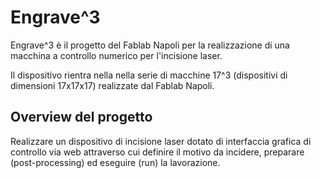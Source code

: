 # Engrave^3

Engrave^3 è il progetto del Fablab Napoli per la realizzazione di una macchina a controllo numerico per l'incisione laser.

Il dispositivo rientra nella nella serie di macchine 17^3 (dispositivi di dimensioni 17x17x17) realizzate dal Fablab Napoli.

## Overview del progetto
Realizzare un dispositivo di incisione laser dotato di interfaccia grafica di controllo via web attraverso cui definire il motivo da incidere, preparare  (post-processing) ed eseguire (run) la lavorazione.
